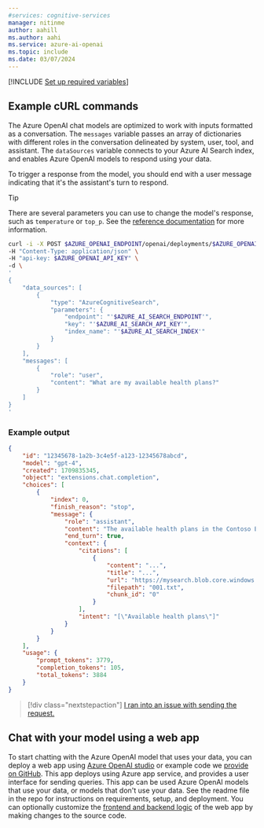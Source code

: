 ```yaml
---
#services: cognitive-services
manager: nitinme
author: aahill
ms.author: aahi
ms.service: azure-ai-openai
ms.topic: include
ms.date: 03/07/2024
---
```


[!INCLUDE [Set up required variables](./use-your-data-common-variables.md)]

## Example cURL commands

The Azure OpenAI chat models are optimized to work with inputs formatted as a conversation. The `messages` variable passes an array of dictionaries with different roles in the conversation delineated by system, user, tool, and assistant. The `dataSources` variable connects to your Azure AI Search index, and enables Azure OpenAI models to respond using your data.

To trigger a response from the model, you should end with a user message indicating that it's the assistant's turn to respond.

> [!TIP]
> There are several parameters you can use to change the model's response, such as `temperature` or `top_p`. See the [reference documentation](../reference.md#completions-extensions) for more information.

```bash
curl -i -X POST $AZURE_OPENAI_ENDPOINT/openai/deployments/$AZURE_OPENAI_DEPLOYMENT_ID/chat/completions?api-version=2024-02-15-preview \
-H "Content-Type: application/json" \
-H "api-key: $AZURE_OPENAI_API_KEY" \
-d \
'
{
    "data_sources": [
        {
            "type": "AzureCognitiveSearch",
            "parameters": {
                "endpoint": "'$AZURE_AI_SEARCH_ENDPOINT'",
                "key": "'$AZURE_AI_SEARCH_API_KEY'",
                "index_name": "'$AZURE_AI_SEARCH_INDEX'"
            }
        }
    ],
    "messages": [
        {
            "role": "user",
            "content": "What are my available health plans?"
        }
    ]
}
'
```

### Example output

```json
{
    "id": "12345678-1a2b-3c4e5f-a123-12345678abcd",
    "model": "gpt-4",
    "created": 1709835345,
    "object": "extensions.chat.completion",
    "choices": [
        {
            "index": 0,
            "finish_reason": "stop",
            "message": {
                "role": "assistant",
                "content": "The available health plans in the Contoso Electronics plan and benefit packages are the Northwind Health Plus and Northwind Standard plans. [doc1].",
                "end_turn": true,
                "context": {
                    "citations": [
                        {
                            "content": "...",
                            "title": "...",
                            "url": "https://mysearch.blob.core.windows.net/xyz/001.txt",
                            "filepath": "001.txt",
                            "chunk_id": "0"
                        }
                    ],
                    "intent": "[\"Available health plans\"]"
                }
            }
        }
    ],
    "usage": {
        "prompt_tokens": 3779,
        "completion_tokens": 105,
        "total_tokens": 3884
    }
}
```

> [!div class="nextstepaction"]
> [I ran into an issue with sending the request.](https://microsoft.qualtrics.com/jfe/form/SV_0Cl5zkG3CnDjq6O?PLanguage=REST&Pillar=AOAI&Product=ownData&Page=quickstart&Section=Send-request)

## Chat with your model using a web app

To start chatting with the Azure OpenAI model that uses your data, you can deploy a web app using [Azure OpenAI studio](../concepts/use-your-data.md#deploy-to-a-copilot-preview-or-web-app) or example code we [provide on GitHub](https://go.microsoft.com/fwlink/?linkid=2244395). This app deploys using Azure app service, and provides a user interface for sending queries. This app can be used Azure OpenAI models that use your data, or models that don't use your data. See the readme file in the repo for instructions on requirements, setup, and deployment. You can optionally customize the [frontend and backend logic](../how-to/use-web-app.md#web-app-customization) of the web app by making changes to the source code.
